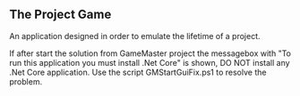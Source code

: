 ## The Project Game

An application designed in order to emulate the lifetime of a project.

If after start the solution from GameMaster project 
the messagebox with "To run this application you must install .Net Core" is shown,  DO NOT install any .Net Core application.
Use the script GMStartGuiFix.ps1 to resolve the problem.